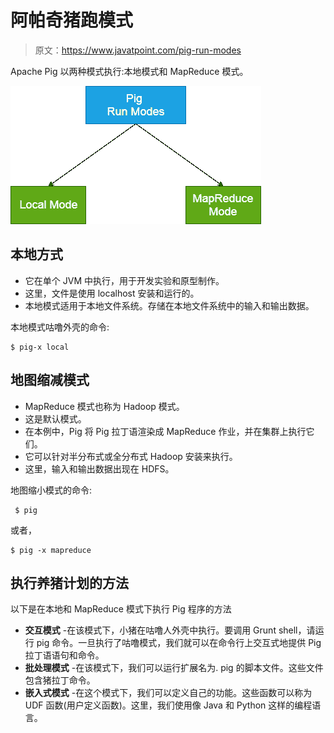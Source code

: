 # 阿帕奇猪跑模式

> 原文：<https://www.javatpoint.com/pig-run-modes>

Apache Pig 以两种模式执行:本地模式和 MapReduce 模式。

![Apache Pig Run Modes](img/c6613c145c9fda11cb1e55c5a070f2ea.png)

## 本地方式

*   它在单个 JVM 中执行，用于开发实验和原型制作。
*   这里，文件是使用 localhost 安装和运行的。
*   本地模式适用于本地文件系统。存储在本地文件系统中的输入和输出数据。

本地模式咕噜外壳的命令:

```
$ pig-x local  

```

## 地图缩减模式

*   MapReduce 模式也称为 Hadoop 模式。
*   这是默认模式。
*   在本例中，Pig 将 Pig 拉丁语渲染成 MapReduce 作业，并在集群上执行它们。
*   它可以针对半分布式或全分布式 Hadoop 安装来执行。
*   这里，输入和输出数据出现在 HDFS。

地图缩小模式的命令:

```
 $ pig  

```

或者，

```
$ pig -x mapreduce

```

## 执行养猪计划的方法

以下是在本地和 MapReduce 模式下执行 Pig 程序的方法

*   **交互模式** -在该模式下，小猪在咕噜人外壳中执行。要调用 Grunt shell，请运行 pig 命令。一旦执行了咕噜模式，我们就可以在命令行上交互式地提供 Pig 拉丁语语句和命令。
*   **批处理模式** -在该模式下，我们可以运行扩展名为. pig 的脚本文件。这些文件包含猪拉丁命令。
*   **嵌入式模式** -在这个模式下，我们可以定义自己的功能。这些函数可以称为 UDF 函数(用户定义函数)。这里，我们使用像 Java 和 Python 这样的编程语言。
